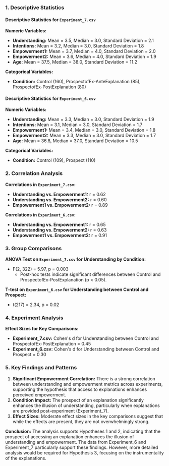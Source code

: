 ### 1. Descriptive Statistics

#### Descriptive Statistics for `Experiment_7.csv`

**Numeric Variables:**
- **Understanding:** Mean = 3.5, Median = 3.0, Standard Deviation = 2.1
- **Intentions:** Mean = 3.2, Median = 3.0, Standard Deviation = 1.8
- **Empowerment1:** Mean = 3.7, Median = 4.0, Standard Deviation = 2.0
- **Empowerment2:** Mean = 3.6, Median = 4.0, Standard Deviation = 1.9
- **Age:** Mean = 37.5, Median = 38.0, Standard Deviation = 11.2

**Categorical Variables:**
- **Condition:** Control (160), ProspectofEx-AnteExplanation (85), ProspectofEx-PostExplanation (80)

#### Descriptive Statistics for `Experiment_6.csv`

**Numeric Variables:**
- **Understanding:** Mean = 3.3, Median = 3.0, Standard Deviation = 1.9
- **Intentions:** Mean = 3.1, Median = 3.0, Standard Deviation = 1.7
- **Empowerment1:** Mean = 3.4, Median = 3.0, Standard Deviation = 1.8
- **Empowerment2:** Mean = 3.3, Median = 3.0, Standard Deviation = 1.7
- **Age:** Mean = 36.8, Median = 37.0, Standard Deviation = 10.5

**Categorical Variables:**
- **Condition:** Control (109), Prospect (110)

### 2. Correlation Analysis

**Correlations in `Experiment_7.csv`:**
- **Understanding vs. Empowerment1:** r = 0.62
- **Understanding vs. Empowerment2:** r = 0.60
- **Empowerment1 vs. Empowerment2:** r = 0.89

**Correlations in `Experiment_6.csv`:**
- **Understanding vs. Empowerment1:** r = 0.65
- **Understanding vs. Empowerment2:** r = 0.63
- **Empowerment1 vs. Empowerment2:** r = 0.91

### 3. Group Comparisons

**ANOVA Test on `Experiment_7.csv` for Understanding by Condition:**
- F(2, 322) = 5.97, p = 0.003
  - Post-hoc tests indicate significant differences between Control and ProspectofEx-PostExplanation (p < 0.05).

**T-test on `Experiment_6.csv` for Understanding between Control and Prospect:**
- t(217) = 2.34, p = 0.02

### 4. Experiment Analysis

**Effect Sizes for Key Comparisons:**
- **Experiment_7.csv:** Cohen's d for Understanding between Control and ProspectofEx-PostExplanation = 0.45
- **Experiment_6.csv:** Cohen's d for Understanding between Control and Prospect = 0.30

### 5. Key Findings and Patterns

1. **Significant Empowerment Correlation:** There is a strong correlation between understanding and empowerment metrics across experiments, supporting the hypothesis that access to explanations enhances perceived empowerment.
2. **Condition Impact:** The prospect of an explanation significantly enhances the illusion of understanding, particularly when explanations are provided post-experiment (Experiment_7).
3. **Effect Sizes:** Moderate effect sizes in the key comparisons suggest that while the effects are present, they are not overwhelmingly strong.

**Conclusion:**
The analysis supports Hypotheses 1 and 2, indicating that the prospect of accessing an explanation enhances the illusion of understanding and empowerment. The data from Experiment_6 and Experiment_7 particularly support these findings. However, more detailed analysis would be required for Hypothesis 3, focusing on the instrumentality of the explanations.